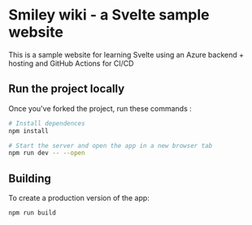 # Smiley wiki - a Svelte sample website

This is a sample website for learning Svelte using an Azure backend + hosting and GitHub Actions for CI/CD

## Run the project locally

Once you've forked the project, run these commands : 

```bash
# Install dependences
npm install 

# Start the server and open the app in a new browser tab
npm run dev -- --open
```


## Building

To create a production version of the app:

```bash
npm run build
```